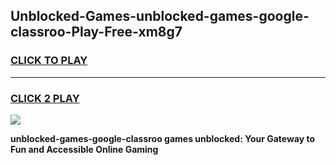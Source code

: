 
## Unblocked-Games-unblocked-games-google-classroo-Play-Free-xm8g7
<h3>
<a href="https://premium76.site?title=unblocked-games-google-classroo&ref=09A">CLICK TO PLAY</a></h3>
<hr>

<h3>
<a href="https://premium76.site?title=unblocked-games-google-classroo&ref=09A">CLICK 2 PLAY</a>
  
</h3>

<a href="https://premium76.site?title=unblocked-games-google-classroo&ref=09A"><img src="https://clearcache.store/games.png"></a>


**unblocked-games-google-classroo games unblocked: Your Gateway to Fun and Accessible Online Gaming**
